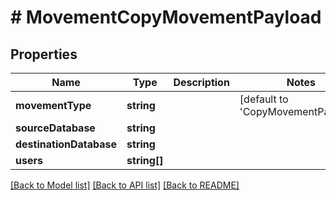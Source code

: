 # # MovementCopyMovementPayload

## Properties

Name | Type | Description | Notes
------------ | ------------- | ------------- | -------------
**movementType** | **string** |  | [default to 'CopyMovementPayload']
**sourceDatabase** | **string** |  | 
**destinationDatabase** | **string** |  | 
**users** | **string[]** |  | 

[[Back to Model list]](../../README.md#documentation-for-models) [[Back to API list]](../../README.md#documentation-for-api-endpoints) [[Back to README]](../../README.md)


